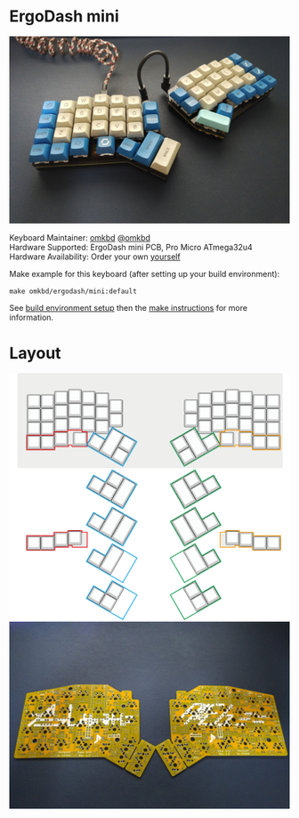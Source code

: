 # ErgoDash mini

![ErgoDash mini](https://github.com/omkbd/picture/blob/master/Ergodashmini.jpg)

Keyboard Maintainer: [omkbd](https://github.com/omkbd) [@omkbd](https://twitter.com/omkbd)  
Hardware Supported: ErgoDash mini PCB, Pro Micro ATmega32u4  
Hardware Availability: Order your own [yourself](https://github.com/omkbd/ErgoDash)


Make example for this keyboard (after setting up your build environment):

    make omkbd/ergodash/mini:default

See [build environment setup](https://docs.qmk.fm/#/getting_started_build_tools) then the [make instructions](https://docs.qmk.fm/#/getting_started_make_guide) for more information.

# Layout
![layout](https://github.com/omkbd/picture/blob/master/ergodashmini-layout.png)
![PCB](https://github.com/omkbd/picture/blob/master/Ergodashmini_PCB.jpg)
